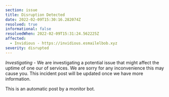 ```yaml
---
section: issue
title: Disruption Detected
date: 2022-02-09T15:30:16.282074Z
resolved: true
informational: false
resolvedWhen: 2022-02-09T15:31:24.562225Z
affected:
  - Invidious - https://invidious.esmailelbob.xyz
severity: disrupted
---
```

*Investigating* - We are investigating a potential issue that might affect the uptime of one our of services. We are sorry for any inconvenience this may cause you. This incident post will be updated once we have more information.

This is an automatic post by a monitor bot.
        